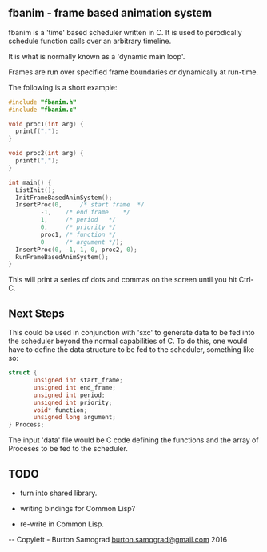 fbanim - frame based animation system
-------------------------------------

fbanim is a 'time' based scheduler written in C.  It is used to
perodically schedule function calls over an arbitrary timeline.

It is what is normally known as a 'dynamic main loop'.

Frames are run over specified frame boundaries or dynamically at
run-time.

The following is a short example:

```c
#include "fbanim.h"
#include "fbanim.c"

void proc1(int arg) {
  printf(".");
}

void proc2(int arg) {
  printf(",");
}

int main() {
  ListInit();
  InitFrameBasedAnimSystem();
  InsertProc(0,		/* start frame	*/
  	     -1,	/* end frame	*/
	     1,		/* period	*/
	     0,		/* priority	*/
	     proc1,	/* function	*/
	     0		/* argument	*/);
  InsertProc(0, -1, 1, 0, proc2, 0);
  RunFrameBasedAnimSystem();
}
```

This will print a series of dots and commas on the screen until you
hit Ctrl-C.

Next Steps
----------

This could be used in conjunction with 'sxc' to generate data to be
fed into the scheduler beyond the normal capabilities of C.  To do
this, one would have to define the data structure to be fed to the
scheduler, something like so:

```c
struct {
       unsigned int start_frame;
       unsigned int end_frame;
       unsigned int period;
       unsigned int priority;
       void* function;
       unsigned long argument;
} Process;
```

The input 'data' file would be C code defining the functions and the
array of Proceses to be fed to the scheduler.

TODO
----

- turn into shared library.

- writing bindings for Common Lisp?

- re-write in Common Lisp.

--
Copyleft - Burton Samograd
burton.samograd@gmail.com
2016